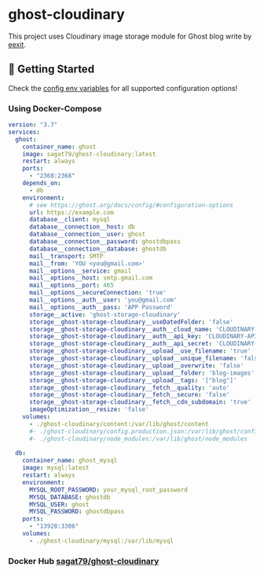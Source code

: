 # ghost-cloudinary

This project uses Cloudinary image storage module for Ghost blog write by [eexit](https://github.com/eexit/ghost-storage-cloudinary). 

## 🚀 Getting Started

Check the [config env variables](https://ghost.org/docs/config/#configuration-options) for all supported configuration options!

### Using Docker-Compose

```yml
version: "3.7"
services:
  ghost:
    container_name: ghost
    image: sagat79/ghost-cloudinary:latest
    restart: always
    ports:
      - "2368:2368"
    depends_on:
      - db
    environment:
      # see https://ghost.org/docs/config/#configuration-options
      url: https://example.com
      database__client: mysql
      database__connection__host: db
      database__connection__user: ghost
      database__connection__password: ghostdbpass
      database__connection__database: ghostdb
      mail__transport: SMTP
      mail__from: 'YOU <you@gmail.com>'
      mail__options__service: gmail
      mail__options__host: smtp.gmail.com
      mail__options__port: 465
      mail__options__secureConnection: 'true'
      mail__options__auth__user: 'you@gmail.com'
      mail__options__auth__pass: 'APP Password'
      storage__active: 'ghost-storage-cloudinary'
      storage__ghost-storage-cloudinary__useDatedFolder: 'false'
      storage__ghost-storage-cloudinary__auth__cloud_name: 'CLOUDINARY-CLOUD-NAME'
      storage__ghost-storage-cloudinary__auth__api_key: 'CLOUDINARY-API-KEY'
      storage__ghost-storage-cloudinary__auth__api_secret: 'CLOUDINARY-API-SECRET'
      storage__ghost-storage-cloudinary__upload__use_filename: 'true'
      storage__ghost-storage-cloudinary__upload__unique_filename: 'false'
      storage__ghost-storage-cloudinary__upload__overwrite: 'false'
      storage__ghost-storage-cloudinary__upload__folder: 'blog-images'
      storage__ghost-storage-cloudinary__upload__tags: '["blog"]'
      storage__ghost-storage-cloudinary__fetch__quality: 'auto'
      storage__ghost-storage-cloudinary__fetch__secure: 'false'
      storage__ghost-storage-cloudinary__fetch__cdn_subdomain: 'true'
      imageOptimization__resize: 'false'
    volumes:
      - ./ghost-cloudinary/content:/var/lib/ghost/content
      #- ./ghost-cloudinary/config.production.json:/var/lib/ghost/config.production.json
      #- ./ghost-cloudinary/node_modules:/var/lib/ghost/node_modules
      
  db:
    container_name: ghost_mysql
    image: mysql:latest
    restart: always
    environment:
      MYSQL_ROOT_PASSWORD: your_mysql_root_password
      MYSQL_DATABASE: ghostdb
      MYSQL_USER: ghost
      MYSQL_PASSWORD: ghostdbpass
    ports:
      - "13928:3306"
    volumes:
      - ./ghost-cloudinary/mysql:/var/lib/mysql
```

### Docker Hub [sagat79/ghost-cloudinary](https://hub.docker.com/r/sagat79/ghost-cloudinary)
